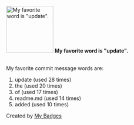 <img src="https://my-badges.github.io/my-badges/favorite-word.png" alt="My favorite word is &quot;update&quot;." title="My favorite word is &quot;update&quot;." width="128">
<strong>My favorite word is &quot;update&quot;.</strong>
<br><br>

My favorite commit message words are:

1. update (used 28 times)
2. the (used 20 times)
3. of (used 17 times)
4. readme.md (used 14 times)
5. added (used 10 times)


Created by <a href="https://github.com/my-badges/my-badges">My Badges</a>